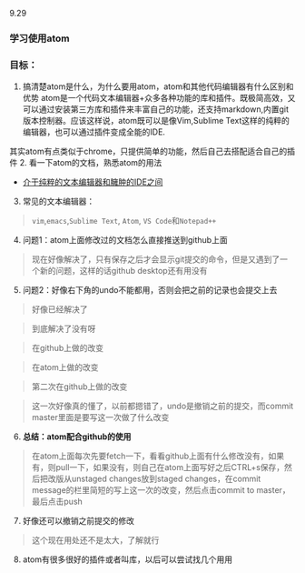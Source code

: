9.29
### 学习使用atom
### 目标：
1. 搞清楚atom是什么，为什么要用atom，atom和其他代码编辑器有什么区别和优势
atom是一个代码文本编辑器+众多各种功能的库和插件。既极简高效，又可以通过安装第三方库和插件来丰富自己的功能，还支持markdown,内置git版本控制器。应该这样说，atom既可以是像Vim,Sublime Text这样的纯粹的编辑器，也可以通过插件变成全能的IDE.

其实atom有点类似于chrome，只提供简单的功能，然后自己去搭配适合自己的插件
2. 看一下atom的文档，熟悉atom的用法
  - [介于纯粹的文本编辑器和臃肿的IDE之间](https://sspai.com/post/43674)
3. 常见的文本编辑器：
> `vim`,`emacs`,`Sublime Text`, `Atom`, `VS Code`和`Notepad++`
4. 问题1：atom上面修改过的文档怎么直接推送到github上面
> 现在好像解决了，只有保存之后才会显示git提交的命令，但是又遇到了一个新的问题，这样的话github desktop还有用没有
5. 问题2：好像右下角的undo不能都用，否则会把之前的记录也会提交上去
>好像已经解决了

>到底解决了没有呀

>在github上做的改变

>在atom上做的改变

>第二次在github上做的改变

>这一次好像真的懂了，以前都摁错了，undo是撤销之前的提交，而commit master里面是要写这一次做了什么改变

6. **总结：atom配合github的使用**
> 在atom上面每次先要fetch一下，看看github上面有什么修改没有，如果有，则pull一下，如果没有，则自己在atom上面写好之后CTRL+s保存，然后把改版从unstaged changes放到staged changes，在commit message的栏里简短的写上这一次的改变，然后点击commit to master，最后点击push

7. 好像还可以撤销之前提交的修改
>这个现在用处还不是太大，了解就行

8. atom有很多很好的插件或者叫库，以后可以尝试找几个用用
